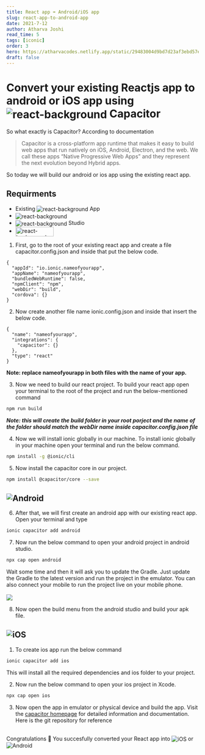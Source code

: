 ```yaml
---
title: React app ➡ Android/iOS app
slug: react-app-to-android-app
date: 2021-7-12
author: Atharva Joshi
read_time: 5
tags: [iconic]
order: 3
hero: https://atharvacodes.netlify.app/static/29483004d9bd7d23af3ebd57ecadf62b/4ef49/ionic.png
draft: false
---
```


# Convert your existing Reactjs app to android or iOS app using <img src="https://img.shields.io/badge/Ionic-3880FF?style=for-the-badge&logo=ionic&logoColor=white" style="vertical-align:middle" alt="react-background"> Capacitor

So what exactly is Capacitor? According to documentation

> Capacitor is a cross-platform app runtime that makes it easy to build web apps that run natively on iOS, Android, Electron, and the web. We call these apps “Native Progressive Web Apps” and they represent the next evolution beyond Hybrid apps.

So today we will build our android or ios app using the existing react app.

## Requirments

- Existing <img src="https://img.shields.io/badge/React-20232A?style=for-the-badge&logo=react&logoColor=61DAFB" style="vertical-align:middle" alt="react-background"> App
  <br>
- <img src="https://img.shields.io/badge/Ionic-3880FF?style=for-the-badge&logo=ionic&logoColor=white" style="vertical-align:middle" alt="react-background">
  <br>
- <img src="https://img.shields.io/badge/Android-3DDC84?style=for-the-badge&logo=android&logoColor=white" style="vertical-align:middle" alt="react-background"> Studio
  <br>
- <img src="https://img.shields.io/badge/Xcode-007ACC?style=flat-square&logo=Xcode&logoColor=white" style="vertical-align:middle" height="25px" width="100px" alt="react-background">

1. First, go to the root of your existing react app and create a file capacitor.config.json and inside that put the below code.

```
{
  "appId": "io.ionic.nameofyourapp",
  "appName": "nameofyourapp",
  "bundledWebRuntime": false,
  "npmClient": "npm",
  "webDir": "build",
  "cordova": {}
}
```

2.  Now create another file name ionic.config.json and inside that insert the below code.

```
{
  "name": "nameofyourapp",
  "integrations": {
    "capacitor": {}
  },
  "type": "react"
}
```

**Note: replace nameofyourapp in both files with the name of your app.**

3. Now we need to build our react project. To build your react app open your terminal to the root of the project and run the below-mentioned command

```bash
npm run build
```

**_Note: this will create the build folder in your root porject and the name of the folder should match the webDir name inside capacitor.config.json file_**

4. Now we will install ionic globally in our machine. To install ionic globally in your machine open your terminal and run the below command.

```bash
npm install -g @ionic/cli
```

5. Now install the capacitor core in our project.

```bash
npm install @capacitor/core --save
```

## <img src="https://img.shields.io/badge/Android-3DDC84?style=for-the-badge&logo=android&logoColor=white" alt="Android">

6. After that, we will first create an android app with our existing react app. Open your terminal and type

```bash
ionic capacitor add android
```

7. Now run the below command to open your android project in android studio.

```bash
npx cap open android
```

Wait some time and then it will ask you to update the Gradle. Just update the Gradle to the latest version and run the project in the emulator. You can also connect your mobile to run the project live on your mobile phone.
<br><br>
<img src="/src/images/android-mockup.jpeg">

8. Now open the build menu from the android studio and build your apk file.

## <img src="https://img.shields.io/badge/iOS-000000?style=for-the-badge&logo=ios&logoColor=white" alt="iOS">

1. To create ios app run the below command

```bash
ionic capacitor add ios
```

This will install all the required dependencies and ios folder to your project.

2. Now run the below command to open your ios project in Xcode.

```bash
npx cap open ios
```

3. Now open the app in emulator or physical device and build the app.
   Visit the <a href="https://capacitorjs.com/">capacitor homepage</a> for detailed information and documentation.
   Here is the git repository for reference

<br>
Congratulations 🧙 You succesfully converted your React app into <img src="https://img.shields.io/badge/iOS-000000?style=for-the-badge&logo=ios&logoColor=white" style="vertical-align:middle"  alt="iOS"> or <img src="https://img.shields.io/badge/Android-3DDC84?style=for-the-badge&logo=android&logoColor=white" style="vertical-align:middle"  alt="Android">
<br><br><br>
